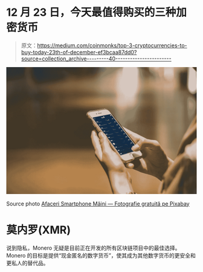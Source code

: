 # 12 月 23 日，今天最值得购买的三种加密货币

> 原文：<https://medium.com/coinmonks/top-3-cryptocurrencies-to-buy-today-23th-of-december-ef3bcaa87dd0?source=collection_archive---------40----------------------->

![](img/beec783090f0a03197fb1c519c479466.png)

Source photo [Afaceri Smartphone Mâini — Fotografie gratuită pe Pixabay](https://pixabay.com/ro/photos/afaceri-smartphone-m%c3%a2ini-tehnologie-7304257/)

# 莫内罗(XMR)

说到隐私，Monero 无疑是目前正在开发的所有区块链项目中的最佳选择。Monero 的目标是提供“现金匿名的数字货币”，使其成为其他数字货币的更安全和更私人的替代品。